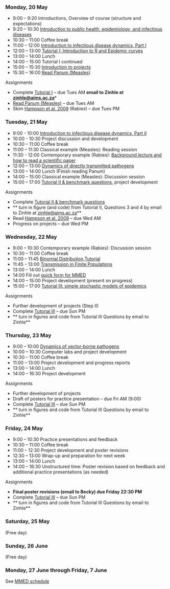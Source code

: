 <div markdown="1">

### Monday, 20 May

-  9:00 – 9:20		Introductions, Overview of course (structure and expectations)
-  9:20 – 10:30		[Introduction to public health, epidemiology, and infectious diseases]({{page.repo}}/raw/master/lectures/Intro_PH_Epi_ID.pdf)
-  10:30 – 11:00 	Coffee break
-  11:00 – 12:00	[Introduction to infectious disease dynamics, Part I]({{page.repo}}/raw/master/lectures/Intro_ID_Dynamics_I.pdf)
-  12:00 – 13:00	[Tutorial I: Introduction to R and Epidemic curves](#computerlabs)
-  13:00 – 14:00 	Lunch
-  14:00 – 15:00 	Tutorial I continued
-  15:00 – 15:30	[Introduction to projects]({{page.repo}}/raw/master/Project_guidelines_2019.pdf)
-  15:30 – 16:00	[Read Panum (Measles)](./panum.html)

Assignments

- Complete [Tutorial I](#computerlabs) – due Tues AM **email to Zinhle at zinhle@aims.ac.za***
- [Read Panum (Measles)](./panum.html) – due Tues AM
- Skim [Hampson et al. 2009]({{page.repo}}/raw/master/readings/Hampson2009.pdf) (Rabies) – due Tues PM

### Tuesday, 21 May
- 9:00 - 10:00		[Introduction to infectious disease dynamics, Part II]({{page.repo}}/raw/master/lectures/Intro_ID_Dynamics_II.pdf)
- 10:00 - 10:30     Project discussion and development
-  10:30 – 11:00 	Coffee break
-  11:00 – 11:30	Classical example (Measles): Reading session
-  11:30 - 12:00     Contemporary example (Rabies): [Background lecture and how to read a scientific paper]({{page.repo}}/raw/master/lectures/How_to_read_exRabies.pdf)
-  12:00 – 13:00	[Dynamics of directly transmitted pathogens]({{page.repo}}/raw/master/lectures/Intro_ID_Dynamics_III.pdf)
-  13:00 – 14:00 	Lunch (Finish reading Panum)
-  14:00 – 15:00	Classical example (Measles): Discussion session
-  15:00 – 17:00	[Tutorial II & benchmark questions](#computerlabs), project development

Assignments

- Complete [Tutorial II & benchmark questions](#computerlabs)
- ** turn in figure (and code) from Tutorial II,  Questions 3 and 4 by email to Zinhle at zinhle@aims.ac.za**
- Read [Hampson et al. 2009]({{page.repo}}/raw/master/readings/Hampson2009.pdf) – due Wed AM
- Progress on projects – due Wed PM

### Wednesday, 22 May
-  9:00 – 10:30 	Contemporary example (Rabies): Discussion session
-  10:30 – 11:00 	Coffee break
-  11:00 – 11:45	[Binomial Distribution Tutorial](#computerlabs)
-  11:45 - 13:00	[Transmission in Finite Populations]({{page.repo}}/raw/master/lectures/FinitePopModels.pdf)
-  13:00 – 14:00 	Lunch
- 14:00 Fill out [quick form for MMED](http://www.ici3d.org/MMED/logistics/logisticsForm)
-  14:00 – 15:00 	Project development (present on progress)
-  15:00 – 17:00	[Tutorial III: simple stochastic models of epidemics](#computerlabs)

Assignments

- Further development of projects (Step II)
- Complete [Tutorial III](#computerlabs) – due Sun PM
- ** turn in figures and code from Tutorial III Questions by email to Zinhle**

### Thursday, 23 May

- 9:00 – 10:00		[Dynamics of vector-borne pathogens]({{page.repo}}/raw/master/lectures/Dynamics_VB_Pathogens.pdf)
- 10:00 – 10:30  	Computer labs and project development
- 10:30 – 11:00 	Coffee break
- 11:00 – 13:00		Project development and progress reports
- 13:00 – 14:00 	Lunch
- 14:00 – 16:30		Project development

Assignments

- Further development of projects
- Draft of posters for practice presentation – due Fri AM (9:00)
- Complete [Tutorial III](#computerlabs) – due Sun PM
- ** turn in figures and code from Tutorial III Questions by email to Zinhle**

### Friday, 24 May

- 9:00 – 10:30 Practice presentations and feedback
- 10:30 – 11:00 Coffee break
- 11:00 – 12:30	Project development and poster revisions
- 12:30 – 13:00	Wrap-up and preparation for next week
- 13:00 – 14:00 Lunch
- 14:00 – 16:30	Unstructured time: Poster revision based on feedback and additional practice presentations (as needed)

Assignments

- **Final poster revisions (email to Becky) due Friday 22:30 PM**
- Complete [Tutorial III](#computerlabs) – due Sun PM
- ** turn in figures and code from Tutorial III Questions by email to Zinhle**


### Saturday, 25 May

(Free day)

### Sunday, 26 June

(Free day)

### Monday, 27 June through Friday, 7 June

See [MMED schedule](http://www.ici3d.org/MMED/schedule)

</div>
